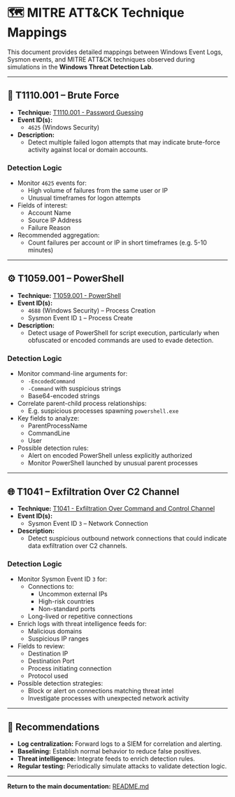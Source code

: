 # 🗺️ MITRE ATT&CK Technique Mappings

This document provides detailed mappings between Windows Event Logs, Sysmon events, and MITRE ATT&CK techniques observed during simulations in the **Windows Threat Detection Lab**.

---

## 🔐 T1110.001 – Brute Force

- **Technique:** [T1110.001 - Password Guessing](https://attack.mitre.org/techniques/T1110/001/)
- **Event ID(s):**
  - `4625` (Windows Security)
- **Description:**
  - Detect multiple failed logon attempts that may indicate brute-force activity against local or domain accounts.

### Detection Logic

- Monitor `4625` events for:
  - High volume of failures from the same user or IP
  - Unusual timeframes for logon attempts
- Fields of interest:
  - Account Name
  - Source IP Address
  - Failure Reason
- Recommended aggregation:
  - Count failures per account or IP in short timeframes (e.g. 5-10 minutes)

---

## ⚙️ T1059.001 – PowerShell

- **Technique:** [T1059.001 - PowerShell](https://attack.mitre.org/techniques/T1059/001/)
- **Event ID(s):**
  - `4688` (Windows Security) – Process Creation
  - Sysmon Event ID `1` – Process Create
- **Description:**
  - Detect usage of PowerShell for script execution, particularly when obfuscated or encoded commands are used to evade detection.

### Detection Logic

- Monitor command-line arguments for:
  - `-EncodedCommand`
  - `-Command` with suspicious strings
  - Base64-encoded strings
- Correlate parent-child process relationships:
  - E.g. suspicious processes spawning `powershell.exe`
- Key fields to analyze:
  - ParentProcessName
  - CommandLine
  - User
- Possible detection rules:
  - Alert on encoded PowerShell unless explicitly authorized
  - Monitor PowerShell launched by unusual parent processes

---

## 🌐 T1041 – Exfiltration Over C2 Channel

- **Technique:** [T1041 - Exfiltration Over Command and Control Channel](https://attack.mitre.org/techniques/T1041/)
- **Event ID(s):**
  - Sysmon Event ID `3` – Network Connection
- **Description:**
  - Detect suspicious outbound network connections that could indicate data exfiltration over C2 channels.

### Detection Logic

- Monitor Sysmon Event ID `3` for:
  - Connections to:
    - Uncommon external IPs
    - High-risk countries
    - Non-standard ports
  - Long-lived or repetitive connections
- Enrich logs with threat intelligence feeds for:
  - Malicious domains
  - Suspicious IP ranges
- Fields to review:
  - Destination IP
  - Destination Port
  - Process initiating connection
  - Protocol used
- Possible detection strategies:
  - Block or alert on connections matching threat intel
  - Investigate processes with unexpected network activity

---

## 🔎 Recommendations

- **Log centralization:** Forward logs to a SIEM for correlation and alerting.
- **Baselining:** Establish normal behavior to reduce false positives.
- **Threat intelligence:** Integrate feeds to enrich detection rules.
- **Regular testing:** Periodically simulate attacks to validate detection logic.

---

**Return to the main documentation:** [README.md](../README.md)
